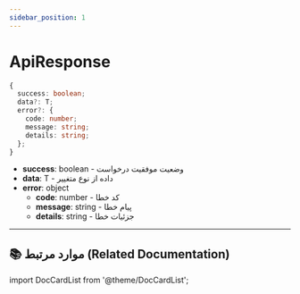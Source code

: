 ```yaml
---
sidebar_position: 1
---
```


# ApiResponse

```TypeScript title="ApiResponse"
{
  success: boolean;
  data?: T;
  error?: {
    code: number;
    message: string;
    details: string;
  };
}
```

- **success**: boolean - وضعیت موفقیت درخواست
- **data**: T - داده از نوع متغییر
- **error**: object
  - **code**: number - کد خطا
  - **message**: string - پیام خطا
  - **details**: string - جزئیات خطا

---

## 📚 موارد مرتبط (Related Documentation)

import DocCardList from '@theme/DocCardList';

<DocCardList/>
